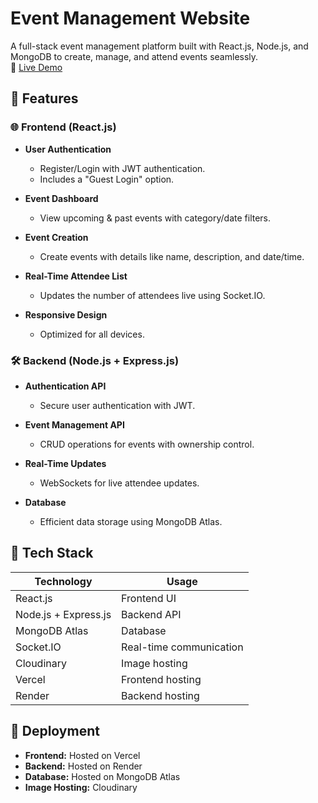 # Event Management Website

A full-stack event management platform built with React.js, Node.js, and MongoDB to create, manage, and attend events seamlessly.  
🔗 [Live Demo](https://event-hub-liard-three.vercel.app/)

## 📌 Features

### 🌐 Frontend (React.js)
- **User Authentication**  
  - Register/Login with JWT authentication.  
  - Includes a "Guest Login" option.
  
- **Event Dashboard**  
  - View upcoming & past events with category/date filters.
  
- **Event Creation**  
  - Create events with details like name, description, and date/time.
  
- **Real-Time Attendee List**  
  - Updates the number of attendees live using Socket.IO.
  
- **Responsive Design**  
  - Optimized for all devices.

### 🛠 Backend (Node.js + Express.js)
- **Authentication API**  
  - Secure user authentication with JWT.
  
- **Event Management API**  
  - CRUD operations for events with ownership control.
  
- **Real-Time Updates**  
  - WebSockets for live attendee updates.
  
- **Database**  
  - Efficient data storage using MongoDB Atlas.

## 📡 Tech Stack

| Technology       | Usage                     |
|------------------|---------------------------|
| React.js         | Frontend UI               |
| Node.js + Express.js | Backend API           |
| MongoDB Atlas    | Database                  |
| Socket.IO        | Real-time communication   |
| Cloudinary       | Image hosting             |
| Vercel           | Frontend hosting          |
| Render           | Backend hosting           |

## 🚀 Deployment

- **Frontend:** Hosted on Vercel  
- **Backend:** Hosted on Render  
- **Database:** Hosted on MongoDB Atlas  
- **Image Hosting:** Cloudinary
